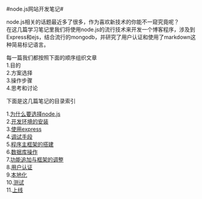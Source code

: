 #node.js网站开发笔记#

node.js相关的话题最近多了很多，作为喜欢新技术的你能不一窥究竟呢？  
在这几篇学习笔记里我们将使用node.js的流行技术来开发一个博客程序，涉及到Express和ejs，结合流行的mongodb，并研究了用户认证和使用了markdown这种简易标记语言。

每一篇我们都按照下面的顺序组织文章	
1.目的  
2.方案选择  
3.操作步骤  
4.思考和讨论  

下面是这几篇笔记的目录索引

1.[为什么要选择node.js](01_why.md)  
2.[开发环境的安装](02_install.md)  
3.[使用express](03_express.md)  
4.[调试手段](04_debug.md)  
5.[程序主框架的搭建](05_main.md)    
6.[数据库操作](06_database.md)	  
7.[功能追加与框架的调整](07_functions.md)  
8.[用户认证](08_auth.md)  
9.[本地化](09_localize.md)  
10.[测试](10_test.md)  
11.[上线](11_publish.md)  


